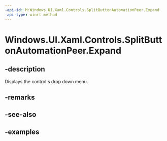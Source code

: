 ```yaml
---
-api-id: M:Windows.UI.Xaml.Controls.SplitButtonAutomationPeer.Expand
-api-type: winrt method
---
```


<!-- Method syntax.
public void SplitButtonAutomationPeer.Expand()
-->

# Windows.UI.Xaml.Controls.SplitButtonAutomationPeer.Expand

## -description

Displays the control's drop down menu.

## -remarks

## -see-also

## -examples

